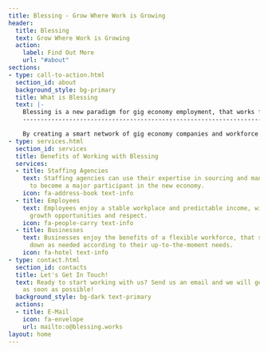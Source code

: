 ```yaml
---
title: Blessing - Grow Where Work is Growing
header:
  title: Blessing
  text: Grow Where Work is Growing
  action:
    label: Find Out More
    url: "#about"
sections:
- type: call-to-action.html
  section_id: about
  background_style: bg-primary
  title: What is Blessing
  text: |-
    Blessing is a new paradigm for gig economy employment, that works for everybody.
    --------------------------------------------------------------------------------

    By creating a smart network of gig economy companies and workforce providers, Blessing allows more efficient utilization of employees' time, creating better opportunities for everyone.
- type: services.html
  section_id: services
  title: Benefits of Working with Blessing
  services:
  - title: Staffing Agencies
    text: Staffing agencies can use their expertise in sourcing and managing talent
      to become a major participant in the new economy.
    icon: fa-address-book text-info
  - title: Employees
    text: Employees enjoy a stable workplace and predictable income, with social benefits,
      growth opportunities and respect.
    icon: fa-people-carry text-info
  - title: Businesses
    text: Businesses enjoy the benefits of a flexible workforce, that scales up and
      down as needed according to their up-to-the-moment needs.
    icon: fa-hotel text-info
- type: contact.html
  section_id: contacts
  title: Let's Get In Touch!
  text: Ready to start working with us? Send us an email and we will get back to you
    as soon as possible!
  background_style: bg-dark text-primary
  actions:
  - title: E-Mail
    icon: fa-envelope
    url: mailto:o@blessing.works
layout: home
---
```


